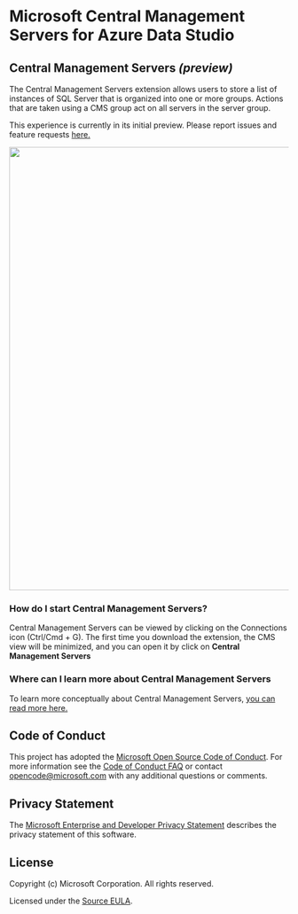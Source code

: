 # Microsoft Central Management Servers for Azure Data Studio

## Central Management Servers *(preview)*
The Central Management Servers extension allows users to store a list of instances of SQL Server that is organized into one or more groups. Actions that are taken using a CMS group act on all servers in the server group.

This experience is currently in its initial preview. Please report issues and feature requests [here.](https://github.com/microsoft/azuredatastudio/issues)

<img src="https://user-images.githubusercontent.com/30873802/57338070-eba5af00-70e0-11e9-911c-ddaa166b59b8.png" width="800px" />

 ### How do I start Central Management Servers?
 Central Management Servers can be viewed by clicking on the Connections icon (Ctrl/Cmd + G). The first time you download the extension, the CMS view will be minimized, and you can open it by click on **Central Management Servers**

### Where can I learn more about Central Management Servers
To learn more conceptually about Central Management Servers, [you can read more here.](https://docs.microsoft.com/sql/ssms/register-servers/create-a-central-management-server-and-server-group)

## Code of Conduct

This project has adopted the [Microsoft Open Source Code of Conduct](https://opensource.microsoft.com/codeofconduct/). For more information see the [Code of Conduct FAQ](https://opensource.microsoft.com/codeofconduct/faq/) or contact [opencode@microsoft.com](mailto:opencode@microsoft.com) with any additional questions or comments.

## Privacy Statement

The [Microsoft Enterprise and Developer Privacy Statement](https://privacy.microsoft.com/privacystatement) describes the privacy statement of this software.

## License

Copyright (c) Microsoft Corporation. All rights reserved.

Licensed under the [Source EULA](https://raw.githubusercontent.com/Microsoft/azuredatastudio/main/LICENSE.txt).
